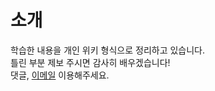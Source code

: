 
# 소개

학습한 내용을 개인 위키 형식으로 정리하고 있습니다.<br>
틀린 부분 제보 주시면 감사히 배우겠습니다!<br>
댓글, <a href="mailto:yeosong@student.42seoul.kr">이메일</a> 이용해주세요.<br>

